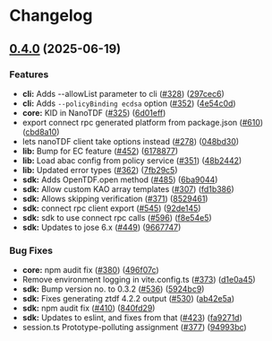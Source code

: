 # Changelog

## [0.4.0](https://github.com/opentdf/web-sdk/compare/web-app-v0.3.3...web-app-v0.4.0) (2025-06-19)


### Features

* **cli:** Adds --allowList parameter to cli ([#328](https://github.com/opentdf/web-sdk/issues/328)) ([297cec6](https://github.com/opentdf/web-sdk/commit/297cec667ef3e87263ab9e58fae1482750009156))
* **cli:** Adds `--policyBinding ecdsa` option ([#352](https://github.com/opentdf/web-sdk/issues/352)) ([4e54c0d](https://github.com/opentdf/web-sdk/commit/4e54c0d6d9cd6b6d1c05296cf954431970509367))
* **core:** KID in NanoTDF ([#325](https://github.com/opentdf/web-sdk/issues/325)) ([6d01eff](https://github.com/opentdf/web-sdk/commit/6d01eff5bdf2f9fde688b3dab4e57470fb255c88))
* export connect rpc generated platform from package.json ([#610](https://github.com/opentdf/web-sdk/issues/610)) ([cbd8a10](https://github.com/opentdf/web-sdk/commit/cbd8a10eb5e277c40b04e894f62bb3f53aa2a483))
* lets nanoTDF client take options instead ([#278](https://github.com/opentdf/web-sdk/issues/278)) ([048bd30](https://github.com/opentdf/web-sdk/commit/048bd3063450dd56e6d9b749f9efd0fca451c6ee))
* **lib:** Bump for EC feature ([#452](https://github.com/opentdf/web-sdk/issues/452)) ([6178877](https://github.com/opentdf/web-sdk/commit/6178877c8a307fe461f3ce348cb63a7204ccda45))
* **lib:** Load abac config from policy service ([#351](https://github.com/opentdf/web-sdk/issues/351)) ([48b2442](https://github.com/opentdf/web-sdk/commit/48b24426c26ff56e0edb7d2e78eda34e844be135))
* **lib:** Updated error types ([#362](https://github.com/opentdf/web-sdk/issues/362)) ([7fb29c5](https://github.com/opentdf/web-sdk/commit/7fb29c5ef519720f7d2c9c8e488e6246743e8d1c))
* **sdk:** Adds OpenTDF.open method ([#485](https://github.com/opentdf/web-sdk/issues/485)) ([6ba9044](https://github.com/opentdf/web-sdk/commit/6ba90445b263bf8084b421faab742c93688446dd))
* **sdk:** Allow custom KAO array templates ([#307](https://github.com/opentdf/web-sdk/issues/307)) ([fd1b386](https://github.com/opentdf/web-sdk/commit/fd1b38677b309083a54c0818b316d9e39d7aa649))
* **sdk:** Allows skipping verification ([#371](https://github.com/opentdf/web-sdk/issues/371)) ([8529461](https://github.com/opentdf/web-sdk/commit/85294612fb6886fa4da6cf4d070c54168ed634de))
* **sdk:** connect rpc client export ([#545](https://github.com/opentdf/web-sdk/issues/545)) ([92de145](https://github.com/opentdf/web-sdk/commit/92de1451cc18c9385d35331dafa4b078e7a1736b))
* **sdk:** sdk to use connect rpc calls ([#596](https://github.com/opentdf/web-sdk/issues/596)) ([f8e54e5](https://github.com/opentdf/web-sdk/commit/f8e54e5ff0a5775a2e7c3e487d1f16b227231583))
* **sdk:** Updates to jose 6.x ([#449](https://github.com/opentdf/web-sdk/issues/449)) ([9667747](https://github.com/opentdf/web-sdk/commit/966774769a674d65b5a32e002687f08104844732))


### Bug Fixes

* **core:** npm audit fix ([#380](https://github.com/opentdf/web-sdk/issues/380)) ([496f07c](https://github.com/opentdf/web-sdk/commit/496f07ca7029ded39bd0c71a59f1c7220dd419c1))
* Remove environment logging in vite.config.ts ([#373](https://github.com/opentdf/web-sdk/issues/373)) ([d1e0a45](https://github.com/opentdf/web-sdk/commit/d1e0a4538e2f5ba58d42dbad3754131b6a533612))
* **sdk:** Bump version no. to 0.3.2 ([#536](https://github.com/opentdf/web-sdk/issues/536)) ([5924bc9](https://github.com/opentdf/web-sdk/commit/5924bc9f3cdb694b8f1be8ddd53f1b59e4f96115))
* **sdk:** Fixes generating ztdf 4.2.2 output ([#530](https://github.com/opentdf/web-sdk/issues/530)) ([ab42e5a](https://github.com/opentdf/web-sdk/commit/ab42e5a1f8463d6cbc18695f53c56b3403950fdd))
* **sdk:** npm audit fix ([#410](https://github.com/opentdf/web-sdk/issues/410)) ([840fd29](https://github.com/opentdf/web-sdk/commit/840fd297a419d5fa402e68bed04b45698d2d5214))
* **sdk:** Updates to eslint, and fixes from that ([#423](https://github.com/opentdf/web-sdk/issues/423)) ([fa9271d](https://github.com/opentdf/web-sdk/commit/fa9271d9dc32d6b8c27f6c83c71cb512b8430d99))
* session.ts Prototype-polluting assignment ([#377](https://github.com/opentdf/web-sdk/issues/377)) ([94993bc](https://github.com/opentdf/web-sdk/commit/94993bc856bdb447d7e4b382ac7449cbce0f5f3d))
